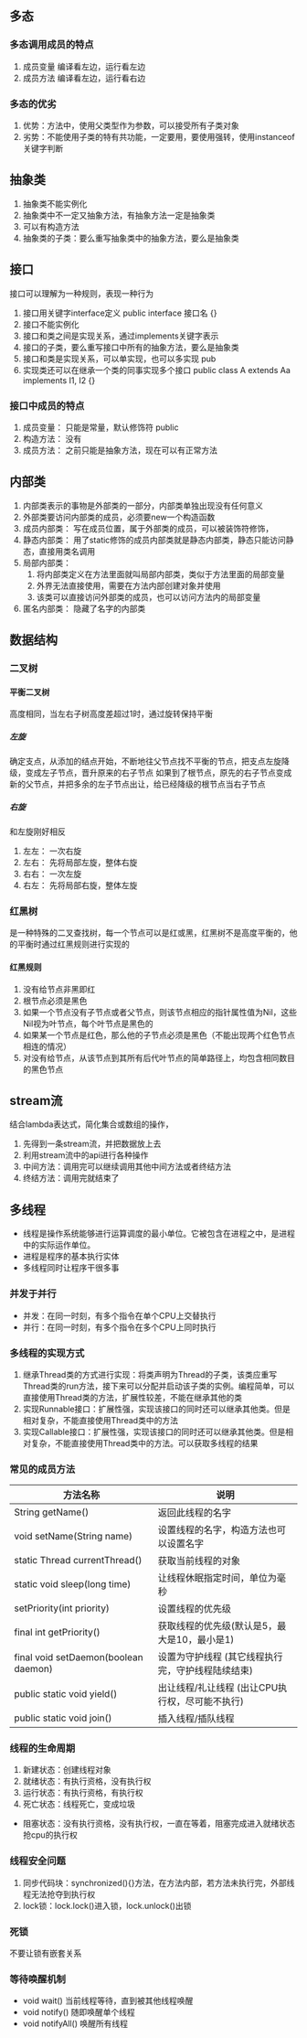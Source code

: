## 多态

### 多态调用成员的特点

1. 成员变量 编译看左边，运行看左边
2. 成员方法 编译看左边，运行看右边

### 多态的优劣

1. 优势：方法中，使用父类型作为参数，可以接受所有子类对象
2. 劣势：不能使用子类的特有共功能，一定要用，要使用强转，使用instanceof关键字判断

## 抽象类

1. 抽象类不能实例化
2. 抽象类中不一定又抽象方法，有抽象方法一定是抽象类
3. 可以有构造方法
4. 抽象类的子类：要么重写抽象类中的抽象方法，要么是抽象类

## 接口

接口可以理解为一种规则，表现一种行为

1. 接口用关键字interface定义 public interface 接口名 {}
2. 接口不能实例化
3. 接口和类之间是实现关系，通过implements关键字表示
4. 接口的子类，要么重写接口中所有的抽象方法，要么是抽象类
5. 接口和类是实现关系，可以单实现，也可以多实现 pub
6. 实现类还可以在继承一个类的同事实现多个接口 public class A extends Aa implements I1, I2 {}

### 接口中成员的特点

1. 成员变量： 只能是常量，默认修饰符 public
2. 构造方法： 没有
3. 成员方法： 之前只能是抽象方法，现在可以有正常方法

## 内部类

1. 内部类表示的事物是外部类的一部分，内部类单独出现没有任何意义
2. 外部类要访问内部类的成员，必须要new一个构造函数
3. 成员内部类： 写在成员位置，属于外部类的成员，可以被装饰符修饰，
4. 静态内部类： 用了static修饰的成员内部类就是静态内部类，静态只能访问静态，直接用类名调用
5. 局部内部类：
    1. 将内部类定义在方法里面就叫局部内部类，类似于方法里面的局部变量
    2. 外界无法直接使用，需要在方法内部创建对象并使用
    3. 该类可以直接访问外部类的成员，也可以访问方法内的局部变量
6. 匿名内部类： 隐藏了名字的内部类

## 数据结构

### 二叉树

#### 平衡二叉树

高度相同，当左右子树高度差超过1时，通过旋转保持平衡

##### 左旋

确定支点，从添加的结点开始，不断地往父节点找不平衡的节点，把支点左旋降级，变成左子节点，晋升原来的右子节点
如果到了根节点，原先的右子节点变成新的父节点，并把多余的左子节点出让，给已经降级的根节点当右子节点

##### 右旋

和左旋刚好相反

1. 左左： 一次右旋
2. 左右： 先将局部左旋，整体右旋
3. 右右： 一次左旋
4. 右左： 先将局部右旋，整体左旋

### 红黑树

是一种特殊的二叉查找树，每一个节点可以是红或黑，红黑树不是高度平衡的，他的平衡时通过红黑规则进行实现的

#### 红黑规则

1. 没有给节点非黑即红
2. 根节点必须是黑色
3. 如果一个节点没有子节点或者父节点，则该节点相应的指针属性值为Nil，这些Nil视为叶节点，每个叶节点是黑色的
4. 如果某一个节点是红色，那么他的子节点必须是黑色（不能出现两个红色节点相连的情况）
5. 对没有给节点，从该节点到其所有后代叶节点的简单路径上，均包含相同数目的黑色节点

## stream流

结合lambda表达式，简化集合或数组的操作，

1. 先得到一条stream流，并把数据放上去
2. 利用stream流中的api进行各种操作
3. 中间方法：调用完可以继续调用其他中间方法或者终结方法
4. 终结方法：调用完就结束了

## 多线程

- 线程是操作系统能够进行运算调度的最小单位。它被包含在进程之中，是进程中的实际运作单位。
- 进程是程序的基本执行实体
- 多线程同时让程序干很多事

### 并发于并行

- 并发：在同一时刻，有多个指令在单个CPU上交替执行
- 并行：在同一时刻，有多个指令在多个CPU上同时执行

### 多线程的实现方式

1. 继承Thread类的方式进行实现：将类声明为Thread的子类，该类应重写Thread类的run方法，接下来可以分配并启动该子类的实例。编程简单，可以直接使用Thread类的方法，扩展性较差，不能在继承其他的类
2. 实现Runnable接口：扩展性强，实现该接口的同时还可以继承其他类。但是相对复杂，不能直接使用Thread类中的方法
3. 实现Callable接口：扩展性强，实现该接口的同时还可以继承其他类。但是相对复杂，不能直接使用Thread类中的方法。可以获取多线程的结果

### 常见的成员方法

| 方法名称                                 | 说明                          |
|--------------------------------------|-----------------------------|
| String getName()                     | 返回此线程的名字                    |
| void setName(String name)            | 设置线程的名字，构造方法也可以设置名字         |
| static Thread currentThread()        | 获取当前线程的对象                   |
| static void sleep(long time)         | 让线程休眠指定时间，单位为毫秒             |
| setPriority(int priority)            | 设置线程的优先级                    |
| final int getPriority()              | 获取线程的优先级(默认是5，最大是10，最小是1)   |
| final void setDaemon(boolean daemon) | 设置为守护线程 (其它线程执行完，守护线程陆续结束)  |
| public static void yield()           | 出让线程/礼让线程 (出让CPU执行权，尽可能不执行) |
| public static void join()            | 插入线程/插队线程                   |

### 线程的生命周期

1. 新建状态：创建线程对象
2. 就绪状态：有执行资格，没有执行权
3. 运行状态：有执行资格，有执行权
4. 死亡状态：线程死亡，变成垃圾

- 阻塞状态：没有执行资格，没有执行权，一直在等着，阻塞完成进入就绪状态抢cpu的执行权

### 线程安全问题

1. 同步代码块：synchronized(){}方法，在方法内部，若方法未执行完，外部线程无法抢夺到执行权
2. lock锁：lock.lock()进入锁，lock.unlock()出锁

### 死锁

不要让锁有嵌套关系

### 等待唤醒机制

- void wait()  当前线程等待，直到被其他线程唤醒
- void notify()  随即唤醒单个线程
- void notifyAll()  唤醒所有线程
